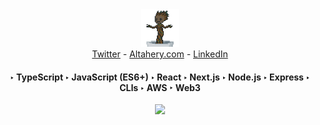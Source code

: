
<div align='center'>
   <img src="./dancing-groot.gif" width="60"  /><br />
   <a href="https://twitter.com/robot0x01">Twitter</a> - 
   <a href="https://altahery.com">Altahery.com</a> - 
   <a href="https://www.linkedin.com/in/kernelcode/">LinkedIn</a>
  <h4>
    ‣ TypeScript
    ‣ JavaScript (ES6+)
    ‣ React
    ‣ Next.js
    ‣ Node.js
    ‣ Express
    ‣ CLIs
    ‣ AWS
    ‣ Web3
  </h4>  
  <img src="https://komarev.com/ghpvc/?username=kernelcode&color=green" />
</div>
